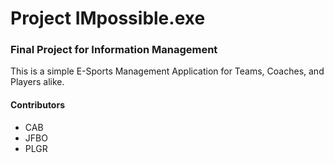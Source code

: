 # Project IMpossible.exe
### Final Project for Information Management
This is a simple E-Sports Management Application for Teams, Coaches, and Players alike.
#### Contributors
- CAB
- JFBO
- PLGR
